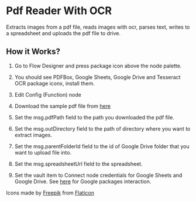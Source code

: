 # Pdf Reader With OCR
Extracts images from a pdf file, reads images with ocr, parses text, writes to a spreadsheet and uploads the pdf file to drive.

## How it Works?

1. Go to Flow Designer and press package icon above the node palette.

2. You should see PDFBox, Google Sheets, Google Drive and Tesseract OCR package iconx, install them.

3. Edit Config (Function) node

4. Download the sample pdf file from [here](https://github.com/robomotionio/robomotion-templates/raw/master/files/cards.pdf)

5. Set the msg.pdfPath field to the path you downloaded the pdf file.

6. Set the msg.outDirectory field to the path of directory where you want to extract images.

7. Set the msg.parentFolderId field to the id of Google Drive folder that you want to upload file into.

8. Set the msg.spreadsheetUrl field to the spreadsheet.

9. Set the vault item to Connect node credentials for Google Sheets and Google Drive. See [here](https://docs.robomotion.io/getting-started/tutorials/google-packages-interaction) for Google packages interaction.

Icons made by [Freepik](https://www.freepik.com) from [Flaticon](https://www.flaticon.com/)